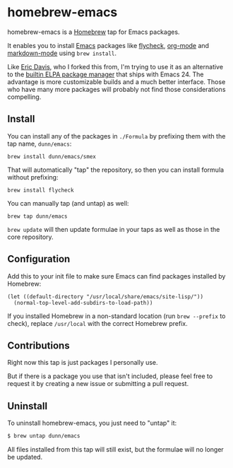 homebrew-emacs
==============

homebrew-emacs is a [Homebrew](http://brew.sh) tap for Emacs packages.

It enables you to install [Emacs](https://gnu.org/s/emacs/) packages
like [flycheck][], [org-mode][] and [markdown-mode][] using `brew
install`.

Like [Eric Davis](https://github.com/edavis), who I forked this from,
I'm trying to use it as an alternative to the
[builtin ELPA package manager][elpa] that ships with Emacs 24.  The
advantage is more customizable builds and a much better interface.
Those who have many more packages will probably not find those
considerations compelling.

[flycheck]: http://www.flycheck.org
[elpa]: http://www.gnu.org/software/emacs/manual/html_node/emacs/Packages.html#Packages
[org-mode]: http://orgmode.org/
[markdown-mode]: http://jblevins.org/projects/markdown-mode/

Install
-------

You can install any of the packages in `./Formula` by prefixing them
with the tap name, `dunn/emacs`:

```
brew install dunn/emacs/smex
```

That will automatically "tap" the repository, so then you can install
formula without prefixing:

```
brew install flycheck
```

You can manually tap (and untap) as well:

```
brew tap dunn/emacs
```

`brew update` will then update formulae in your taps as well as those
in the core repository.

Configuration
-------------

Add this to your init file to make sure Emacs can find packages
installed by Homebrew:

```elisp
(let ((default-directory "/usr/local/share/emacs/site-lisp/"))
  (normal-top-level-add-subdirs-to-load-path))
```

If you installed Homebrew in a non-standard location (run `brew
--prefix` to check), replace `/usr/local` with the correct Homebrew
prefix.

Contributions
-------------

Right now this tap is just packages I personally use.

But if there is a package you use that isn't included, please feel
free to request it by creating a new issue or submitting a pull request.

Uninstall
---------

To uninstall homebrew-emacs, you just need to "untap" it:

```bash
$ brew untap dunn/emacs
```

All files installed from this tap will still exist, but the formulae
will no longer be updated.
